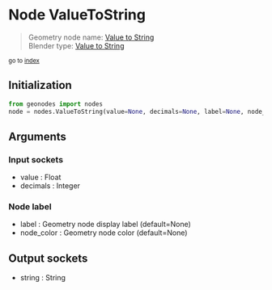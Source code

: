 
# Node ValueToString

> Geometry node name: [Value to String](https://docs.blender.org/manual/en/latest/modeling/geometry_nodes/text/value_to_string.html)<br>
  Blender type: [Value to String](https://docs.blender.org/api/current/bpy.types.FunctionNodeValueToString.html)
  
<sub>go to [index](index.md)</sub>

## Initialization

```python
from geonodes import nodes
node = nodes.ValueToString(value=None, decimals=None, label=None, node_color=None)
```



## Arguments


### Input sockets

- value : Float
- decimals : Integer

### Node label

- label : Geometry node display label (default=None)
- node_color : Geometry node color (default=None)

## Output sockets

- string : String
